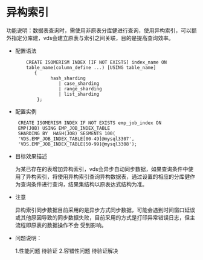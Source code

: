 # 异构索引


功能说明：数据表查询时，需使用非原表分库健进行查询，使用异构索引，可以额外指定分库建，vds会建立原表与索引之间关联，目的是提高查询效率。

* 配置语法
       
	```
        CREATE ISOMERISM INDEX [IF NOT EXISTS] index_name ON  
        table_name(column_define ...) [USING table_name]
           {
                 hash_sharding
		    		| case_sharding
		    		| range_sharding
		    		| list_sharding
		    };

	```
		 		
* 配置实例

    ```
     CREATE ISOMERISM INDEX IF NOT EXISTS emp_job_index ON
	 EMP(JOB) USING EMP_JOB_INDEX_TABLE
     SHARDING BY  HASH(JOB) SEGMENTS 100(
     'VDS.EMP_JOB_INDEX_TABLE[00-49]@mysql3307',
     'VDS.EMP_JOB_INDEX_TABLE[50-99]@mysql3308');
	```
* 目标效果描述

	为某已存在的表增加异构索引，vds会异步自动同步数据，如果查询条件中使用了异构索引，将使用异构索引查询异构数据表，通过设置的相应的分库健作为查询条件进行查询，结果集结构以原表达式结构为准。
* 注意

   异构索引同步数据目前采用的是异步方式同步数据，可能会遇到时间窗口延误或其他原因导致的同步数据失败，目前采用的方式是打印异常错误日志，但主流程即原表的数据操作不会 受到影响。
   
* 问题说明：
	
    1.性能问题
    待验证
    2.容错性问题
    待验证解决
       
   	
